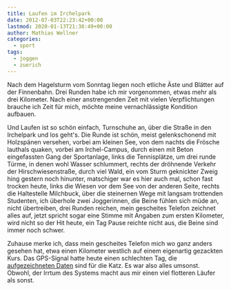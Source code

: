```yaml
---
title: Laufen im Irchelpark
date: 2012-07-03T22:23:42+00:00
lastmod: 2020-01-13T21:38:49+00:00
author: Mathias Wellner
categories:
  - sport
tags:
  - joggen
  - zuerich
---
```

Nach dem Hagelsturm vom Sonntag liegen noch etliche Äste und Blätter auf der Finnenbahn. Drei Runden habe ich mir vorgenommen, etwas mehr als drei Kilometer. Nach einer anstrengenden Zeit mit vielen Verpflichtungen brauche ich Zeit für mich, möchte meine vernachlässigte Kondition aufbauen. 
<!--more-->

Und Laufen ist so schön einfach, Turnschuhe an, über die Straße in den Irchelpark und los geht's. Die Runde ist schön, meist gelenkschonend mit Holzspänen versehen, vorbei am kleinen See, von dem nachts die Frösche lauthals quaken, vorbei am Irchel-Campus, durch einen mit Beton eingefassten Gang der Sportanlage, links die Tennisplätze, um drei runde Türme, in denen wohl Wasser schlummert, rechts der dröhnende Verkehr der Hirschwiesenstraße, durch viel Wald, ein vom Sturm geknickter Zweig hing gestern noch hinunter, matschiger war es hier auch mal, schon fast trocken heute, links die Wiesen vor dem See von der anderen Seite, rechts die Haltestelle Milchbuck, über die steinernen Wege mit langsam trottenden Studenten, ich überhole zwei Joggerinnen, die Beine fühlen sich müde an, nicht übertreiben, drei Runden reichen, mein gescheites Telefon zeichnet alles auf, jetzt spricht sogar eine Stimme mit Angaben zum ersten Kilometer, wird nicht so der Hit heute, ein Tag Pause reichte nicht aus, die Beine sind immer noch schwer. 

Zuhause merke ich, dass mein gescheites Telefon mich wo ganz anders gesehen hat, etwa einen Kilometer westlich auf einem eigenartig gezackten Kurs. Das GPS-Signal hatte heute einen schlechten Tag, die [aufgezeichneten Daten](http://www.runtastic.com/de/benutzer/mathias-wellner/sportaktivitaeten/17815533) sind für die Katz. Es war also alles umsonst. Obwohl, der Irrtum des Systems macht aus mir einen viel flotteren Läufer als sonst.